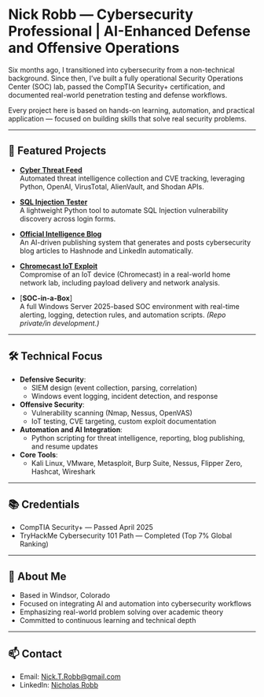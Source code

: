 # Nick Robb — Cybersecurity Professional | AI-Enhanced Defense and Offensive Operations

Six months ago, I transitioned into cybersecurity from a non-technical background. Since then, I’ve built a fully operational Security Operations Center (SOC) lab, passed the CompTIA Security+ certification, and documented real-world penetration testing and defense workflows.

Every project here is based on hands-on learning, automation, and practical application — focused on building skills that solve real security problems.

---

## 🔹 Featured Projects

- [**Cyber Threat Feed**](https://github.com/Nick-Robb/Cyber-Threat-Feed)  
Automated threat intelligence collection and CVE tracking, leveraging Python, OpenAI, VirusTotal, AlienVault, and Shodan APIs.

- [**SQL Injection Tester**](https://github.com/Nick-Robb/sql-injection-tester)  
A lightweight Python tool to automate SQL Injection vulnerability discovery across login forms.

- [**Official Intelligence Blog**](https://github.com/Nick-Robb/official-intelligence)  
An AI-driven publishing system that generates and posts cybersecurity blog articles to Hashnode and LinkedIn automatically.

- [**Chromecast IoT Exploit**](https://github.com/Nick-Robb/Chromecast-IoT-Exploit)  
Compromise of an IoT device (Chromecast) in a real-world home network lab, including payload delivery and network analysis.

- [**SOC-in-a-Box**]  
A full Windows Server 2025-based SOC environment with real-time alerting, logging, detection rules, and automation scripts. *(Repo private/in development.)*

---

## 🛠️ Technical Focus

- **Defensive Security**:  
  - SIEM design (event collection, parsing, correlation)
  - Windows event logging, incident detection, and response
- **Offensive Security**:  
  - Vulnerability scanning (Nmap, Nessus, OpenVAS)
  - IoT testing, CVE targeting, custom exploit documentation
- **Automation and AI Integration**:  
  - Python scripting for threat intelligence, reporting, blog publishing, and resume updates
- **Core Tools**:  
  - Kali Linux, VMware, Metasploit, Burp Suite, Nessus, Flipper Zero, Hashcat, Wireshark

---

## 📚 Credentials

- CompTIA Security+ — Passed April 2025
- TryHackMe Cybersecurity 101 Path — Completed (Top 7% Global Ranking)

---

## 📍 About Me

- Based in Windsor, Colorado
- Focused on integrating AI and automation into cybersecurity workflows
- Emphasizing real-world problem solving over academic theory
- Committed to continuous learning and technical depth

---

## 📫 Contact

- Email: Nick.T.Robb@gmail.com
- LinkedIn: [Nicholas Robb](https://www.linkedin.com/in/nicholas-robb-22097b1b8)
